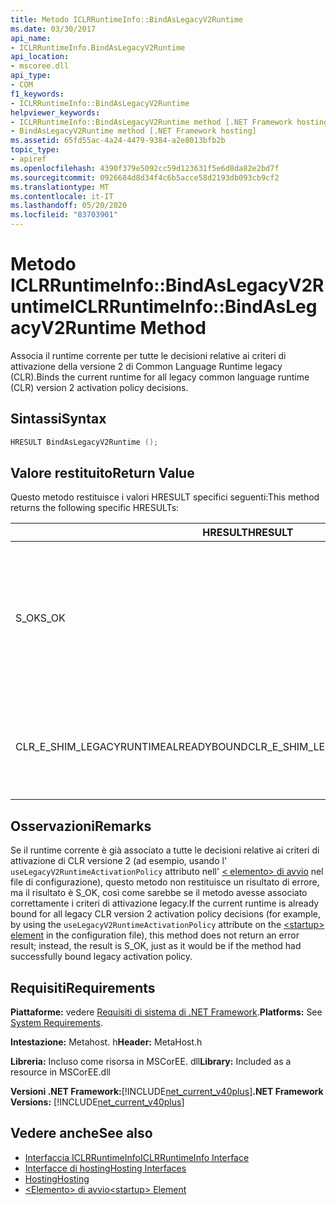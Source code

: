 ```yaml
---
title: Metodo ICLRRuntimeInfo::BindAsLegacyV2Runtime
ms.date: 03/30/2017
api_name:
- ICLRRuntimeInfo.BindAsLegacyV2Runtime
api_location:
- mscoree.dll
api_type:
- COM
f1_keywords:
- ICLRRuntimeInfo::BindAsLegacyV2Runtime
helpviewer_keywords:
- ICLRRuntimeInfo::BindAsLegacyV2Runtime method [.NET Framework hosting]
- BindAsLegacyV2Runtime method [.NET Framework hosting]
ms.assetid: 65fd55ac-4a24-4479-9384-a2e8013bfb2b
topic_type:
- apiref
ms.openlocfilehash: 4390f379e5092cc59d123631f5e6d8da82e2bd7f
ms.sourcegitcommit: 0926684d8d34f4c6b5acce58d2193db093cb9cf2
ms.translationtype: MT
ms.contentlocale: it-IT
ms.lasthandoff: 05/20/2020
ms.locfileid: "83703901"
---
```

# <a name="iclrruntimeinfobindaslegacyv2runtime-method"></a><span data-ttu-id="80cc6-102">Metodo ICLRRuntimeInfo::BindAsLegacyV2Runtime</span><span class="sxs-lookup"><span data-stu-id="80cc6-102">ICLRRuntimeInfo::BindAsLegacyV2Runtime Method</span></span>
<span data-ttu-id="80cc6-103">Associa il runtime corrente per tutte le decisioni relative ai criteri di attivazione della versione 2 di Common Language Runtime legacy (CLR).</span><span class="sxs-lookup"><span data-stu-id="80cc6-103">Binds the current runtime for all legacy common language runtime (CLR) version 2 activation policy decisions.</span></span>  
  
## <a name="syntax"></a><span data-ttu-id="80cc6-104">Sintassi</span><span class="sxs-lookup"><span data-stu-id="80cc6-104">Syntax</span></span>  
  
```cpp  
HRESULT BindAsLegacyV2Runtime ();  
```  
  
## <a name="return-value"></a><span data-ttu-id="80cc6-105">Valore restituito</span><span class="sxs-lookup"><span data-stu-id="80cc6-105">Return Value</span></span>  
 <span data-ttu-id="80cc6-106">Questo metodo restituisce i valori HRESULT specifici seguenti:</span><span class="sxs-lookup"><span data-stu-id="80cc6-106">This method returns the following specific HRESULTs:</span></span>  
  
|<span data-ttu-id="80cc6-107">HRESULT</span><span class="sxs-lookup"><span data-stu-id="80cc6-107">HRESULT</span></span>|<span data-ttu-id="80cc6-108">Description</span><span class="sxs-lookup"><span data-stu-id="80cc6-108">Description</span></span>|  
|-------------|-----------------|  
|<span data-ttu-id="80cc6-109">S_OK</span><span class="sxs-lookup"><span data-stu-id="80cc6-109">S_OK</span></span>|<span data-ttu-id="80cc6-110">Associazione riuscita oppure il runtime è già stato associato come runtime legacy dei criteri di attivazione di CLR versione 2.</span><span class="sxs-lookup"><span data-stu-id="80cc6-110">Either binding succeeded, or this runtime was already bound as the legacy CLR version 2 activation policy runtime.</span></span>|  
|<span data-ttu-id="80cc6-111">CLR_E_SHIM_LEGACYRUNTIMEALREADYBOUND</span><span class="sxs-lookup"><span data-stu-id="80cc6-111">CLR_E_SHIM_LEGACYRUNTIMEALREADYBOUND</span></span>|<span data-ttu-id="80cc6-112">Un runtime diverso era già associato ai criteri di attivazione di CLR versione 2 Legacy.</span><span class="sxs-lookup"><span data-stu-id="80cc6-112">A different runtime was already bound to the legacy CLR version 2 activation policy.</span></span>|  
  
## <a name="remarks"></a><span data-ttu-id="80cc6-113">Osservazioni</span><span class="sxs-lookup"><span data-stu-id="80cc6-113">Remarks</span></span>  
 <span data-ttu-id="80cc6-114">Se il runtime corrente è già associato a tutte le decisioni relative ai criteri di attivazione di CLR versione 2 (ad esempio, usando l' `useLegacyV2RuntimeActivationPolicy` attributo nell' [ \< elemento> di avvio](../../configure-apps/file-schema/startup/startup-element.md) nel file di configurazione), questo metodo non restituisce un risultato di errore, ma il risultato è S_OK, così come sarebbe se il metodo avesse associato correttamente i criteri di attivazione legacy.</span><span class="sxs-lookup"><span data-stu-id="80cc6-114">If the current runtime is already bound for all legacy CLR version 2 activation policy decisions (for example, by using the `useLegacyV2RuntimeActivationPolicy` attribute on the [\<startup> element](../../configure-apps/file-schema/startup/startup-element.md) in the configuration file), this method does not return an error result; instead, the result is S_OK, just as it would be if the method had successfully bound legacy activation policy.</span></span>  
  
## <a name="requirements"></a><span data-ttu-id="80cc6-115">Requisiti</span><span class="sxs-lookup"><span data-stu-id="80cc6-115">Requirements</span></span>  
 <span data-ttu-id="80cc6-116">**Piattaforme:** vedere [Requisiti di sistema di .NET Framework](../../get-started/system-requirements.md).</span><span class="sxs-lookup"><span data-stu-id="80cc6-116">**Platforms:** See [System Requirements](../../get-started/system-requirements.md).</span></span>  
  
 <span data-ttu-id="80cc6-117">**Intestazione:** Metahost. h</span><span class="sxs-lookup"><span data-stu-id="80cc6-117">**Header:** MetaHost.h</span></span>  
  
 <span data-ttu-id="80cc6-118">**Libreria:** Incluso come risorsa in MSCorEE. dll</span><span class="sxs-lookup"><span data-stu-id="80cc6-118">**Library:** Included as a resource in MSCorEE.dll</span></span>  
  
 <span data-ttu-id="80cc6-119">**Versioni .NET Framework:**[!INCLUDE[net_current_v40plus](../../../../includes/net-current-v40plus-md.md)]</span><span class="sxs-lookup"><span data-stu-id="80cc6-119">**.NET Framework Versions:** [!INCLUDE[net_current_v40plus](../../../../includes/net-current-v40plus-md.md)]</span></span>  
  
## <a name="see-also"></a><span data-ttu-id="80cc6-120">Vedere anche</span><span class="sxs-lookup"><span data-stu-id="80cc6-120">See also</span></span>

- [<span data-ttu-id="80cc6-121">Interfaccia ICLRRuntimeInfo</span><span class="sxs-lookup"><span data-stu-id="80cc6-121">ICLRRuntimeInfo Interface</span></span>](iclrruntimeinfo-interface.md)
- [<span data-ttu-id="80cc6-122">Interfacce di hosting</span><span class="sxs-lookup"><span data-stu-id="80cc6-122">Hosting Interfaces</span></span>](hosting-interfaces.md)
- [<span data-ttu-id="80cc6-123">Hosting</span><span class="sxs-lookup"><span data-stu-id="80cc6-123">Hosting</span></span>](index.md)
- [<span data-ttu-id="80cc6-124">\<Elemento> di avvio</span><span class="sxs-lookup"><span data-stu-id="80cc6-124">\<startup> Element</span></span>](../../configure-apps/file-schema/startup/startup-element.md)
